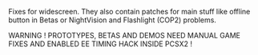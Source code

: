 Fixes for widescreen.
They also contain patches for main stuff like offline button in Betas or NightVision and Flashlight (COP2) problems.

WARNING ! PROTOTYPES, BETAS AND DEMOS NEED MANUAL GAME FIXES AND ENABLED EE TIMING HACK INSIDE PCSX2 !
